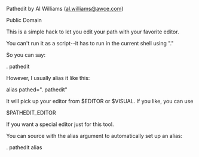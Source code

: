 Pathedit by Al Williams (al.williams@awce.com)

Public Domain

This is a simple hack to let you edit your path with your favorite editor.

You can't run it as a script--it has to run in the current shell using "."

So you can say:

. pathedit

However, I usually alias it like this:

alias pathed=". pathedit"

It will pick up your editor from $EDITOR or $VISUAL. If you like, you can use

$PATHEDIT_EDITOR

If you want a special editor just for this tool.

You can source with the alias argument to automatically set up an alias:

. pathedit alias
